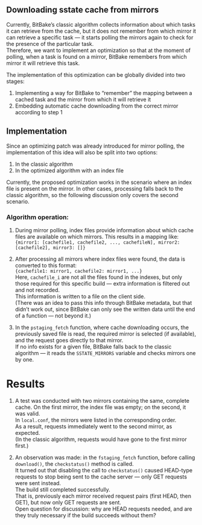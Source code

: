 ## Downloading sstate cache from mirrors

Currently, BitBake’s classic algorithm collects information about which tasks it can retrieve from the cache, but it does not remember from which mirror it can retrieve a specific task — it starts polling the mirrors again to check for the presence of the particular task.  
Therefore, we want to implement an optimization so that at the moment of polling, when a task is found on a mirror, BitBake remembers from which mirror it will retrieve this task.

The implementation of this optimization can be globally divided into two stages:  
1) Implementing a way for BitBake to “remember” the mapping between a cached task and the mirror from which it will retrieve it  
2) Embedding automatic cache downloading from the correct mirror according to step 1

## Implementation

Since an optimizing patch was already introduced for mirror polling, the implementation of this idea will also be split into two options:  
1) In the classic algorithm  
2) In the optimized algorithm with an index file

Currently, the proposed optimization works in the scenario where an index file is present on the mirror. In other cases, processing falls back to the classic algorithm, so the following discussion only covers the second scenario.

### Algorithm operation:
1. During mirror polling, index files provide information about which cache files are available on which mirrors. This results in a mapping like:  
   `{mirror1: [cachefile1, cachefile2, ..., cachefileN], mirror2: [cachefile2], mirror3: []}`

2. After processing all mirrors where index files were found, the data is converted to this format:  
   `{cachefile1: mirror1, cachefile2: mirror1, ...}`  
   Here, `cachefile_i` are not all the files found in the indexes, but only those required for this specific build — extra information is filtered out and not recorded.  
   This information is written to a file on the client side.  
   (There was an idea to pass this info through BitBake metadata, but that didn’t work out, since BitBake can only see the written data until the end of a function — not beyond it.)

3. In the `pstaging_fetch` function, where cache downloading occurs, the previously saved file is read, the required mirror is selected (if available), and the request goes directly to that mirror.  
   If no info exists for a given file, BitBake falls back to the classic algorithm — it reads the `SSTATE_MIRRORS` variable and checks mirrors one by one.

# Results
1. A test was conducted with two mirrors containing the same, complete cache. On the first mirror, the index file was empty; on the second, it was valid.  
   In `local.conf`, the mirrors were listed in the corresponding order.  
   As a result, requests immediately went to the second mirror, as expected.  
   (In the classic algorithm, requests would have gone to the first mirror first.)

2. An observation was made: in the `fstaging_fetch` function, before calling `download()`, the `checkstatus()` method is called.  
   It turned out that disabling the call to `checkstatus()` caused HEAD-type requests to stop being sent to the cache server — only GET requests were sent instead.  
   The build still completed successfully.  
   That is, previously each mirror received request pairs (first HEAD, then GET), but now only GET requests are sent.  
   Open question for discussion: why are HEAD requests needed, and are they truly necessary if the build succeeds without them?
